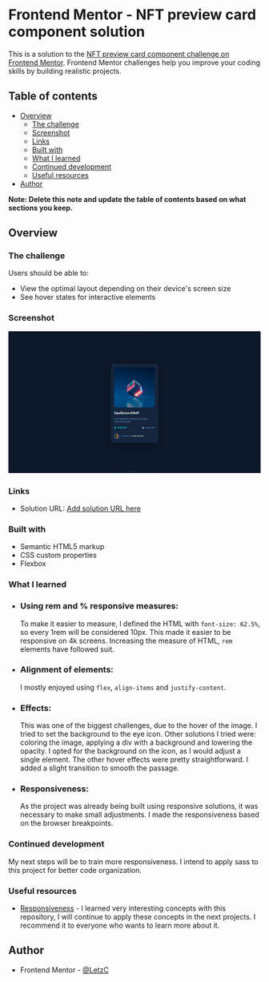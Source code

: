 # Frontend Mentor - NFT preview card component solution

This is a solution to the [NFT preview card component challenge on Frontend Mentor](https://www.frontendmentor.io/challenges/nft-preview-card-component-SbdUL_w0U). Frontend Mentor challenges help you improve your coding skills by building realistic projects. 

## Table of contents

- [Overview](#overview)
  - [The challenge](#the-challenge)
  - [Screenshot](#screenshot)
  - [Links](#links)
  - [Built with](#built-with)
  - [What I learned](#what-i-learned)
  - [Continued development](#continued-development)
  - [Useful resources](#useful-resources)
- [Author](#author)

**Note: Delete this note and update the table of contents based on what sections you keep.**

## Overview

### The challenge

Users should be able to:

- View the optimal layout depending on their device's screen size
- See hover states for interactive elements

### Screenshot

![](./images/screenshot.png)

### Links

- Solution URL: [Add solution URL here](https://your-solution-url.com)


### Built with

- Semantic HTML5 markup
- CSS custom properties
- Flexbox

### What I learned

- ### Using rem and % responsive measures:
   To make it easier to measure, I defined the HTML with `font-size: 62.5%`, so every 1rem will be considered 10px. This made it easier to be responsive on 4k screens. Increasing the measure of HTML, `rem` elements have followed suit.<br>
- ### Alignment of elements:
   I mostly enjoyed using `flex`, `align-items` and `justify-content`.
- ### Effects:
   This was one of the biggest challenges, due to the hover of the image. I tried to set the background to the eye icon. Other solutions I tried were: coloring the image, applying a div with a background and lowering the opacity. I opted for the background on the icon, as I would adjust a single element. The other hover effects were pretty straightforward. I added a slight transition to smooth the passage.
- ### Responsiveness:
   As the project was already being built using responsive solutions, it was necessary to make small adjustments. I made the responsiveness based on the browser breakpoints.

### Continued development

My next steps will be to train more responsiveness. I intend to apply sass to this project for better code organization.

### Useful resources

- [Responsiveness](https://github.com/rocketseat-content/youtube-masterclass-responsividade) - I learned very interesting concepts with this repository, I will continue to apply these concepts in the next projects. I recommend it to everyone who wants to learn more about it.

## Author

- Frontend Mentor - [@LetzC](https://www.frontendmentor.io/profile/LetzC)
